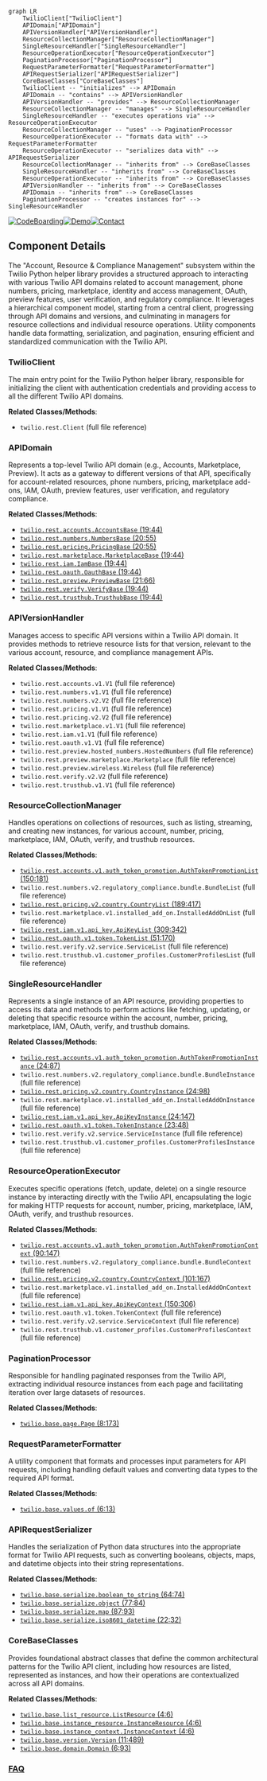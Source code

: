 ```mermaid
graph LR
    TwilioClient["TwilioClient"]
    APIDomain["APIDomain"]
    APIVersionHandler["APIVersionHandler"]
    ResourceCollectionManager["ResourceCollectionManager"]
    SingleResourceHandler["SingleResourceHandler"]
    ResourceOperationExecutor["ResourceOperationExecutor"]
    PaginationProcessor["PaginationProcessor"]
    RequestParameterFormatter["RequestParameterFormatter"]
    APIRequestSerializer["APIRequestSerializer"]
    CoreBaseClasses["CoreBaseClasses"]
    TwilioClient -- "initializes" --> APIDomain
    APIDomain -- "contains" --> APIVersionHandler
    APIVersionHandler -- "provides" --> ResourceCollectionManager
    ResourceCollectionManager -- "manages" --> SingleResourceHandler
    SingleResourceHandler -- "executes operations via" --> ResourceOperationExecutor
    ResourceCollectionManager -- "uses" --> PaginationProcessor
    ResourceOperationExecutor -- "formats data with" --> RequestParameterFormatter
    ResourceOperationExecutor -- "serializes data with" --> APIRequestSerializer
    ResourceCollectionManager -- "inherits from" --> CoreBaseClasses
    SingleResourceHandler -- "inherits from" --> CoreBaseClasses
    ResourceOperationExecutor -- "inherits from" --> CoreBaseClasses
    APIVersionHandler -- "inherits from" --> CoreBaseClasses
    APIDomain -- "inherits from" --> CoreBaseClasses
    PaginationProcessor -- "creates instances for" --> SingleResourceHandler
```
[![CodeBoarding](https://img.shields.io/badge/Generated%20by-CodeBoarding-9cf?style=flat-square)](https://github.com/CodeBoarding/GeneratedOnBoardings)[![Demo](https://img.shields.io/badge/Try%20our-Demo-blue?style=flat-square)](https://www.codeboarding.org/demo)[![Contact](https://img.shields.io/badge/Contact%20us%20-%20contact@codeboarding.org-lightgrey?style=flat-square)](mailto:contact@codeboarding.org)

## Component Details

The "Account, Resource & Compliance Management" subsystem within the Twilio Python helper library provides a structured approach to interacting with various Twilio API domains related to account management, phone numbers, pricing, marketplace, identity and access management, OAuth, preview features, user verification, and regulatory compliance. It leverages a hierarchical component model, starting from a central client, progressing through API domains and versions, and culminating in managers for resource collections and individual resource operations. Utility components handle data formatting, serialization, and pagination, ensuring efficient and standardized communication with the Twilio API.

### TwilioClient
The main entry point for the Twilio Python helper library, responsible for initializing the client with authentication credentials and providing access to all the different Twilio API domains.


**Related Classes/Methods**:

- `twilio.rest.Client` (full file reference)


### APIDomain
Represents a top-level Twilio API domain (e.g., Accounts, Marketplace, Preview). It acts as a gateway to different versions of that API, specifically for account-related resources, phone numbers, pricing, marketplace add-ons, IAM, OAuth, preview features, user verification, and regulatory compliance.


**Related Classes/Methods**:

- <a href="https://github.com/twilio/twilio-python/blob/master/twilio/rest/accounts/AccountsBase.py#L19-L44" target="_blank" rel="noopener noreferrer">`twilio.rest.accounts.AccountsBase` (19:44)</a>
- <a href="https://github.com/twilio/twilio-python/blob/master/twilio/rest/numbers/NumbersBase.py#L20-L55" target="_blank" rel="noopener noreferrer">`twilio.rest.numbers.NumbersBase` (20:55)</a>
- <a href="https://github.com/twilio/twilio-python/blob/master/twilio/rest/pricing/PricingBase.py#L20-L55" target="_blank" rel="noopener noreferrer">`twilio.rest.pricing.PricingBase` (20:55)</a>
- <a href="https://github.com/twilio/twilio-python/blob/master/twilio/rest/marketplace/MarketplaceBase.py#L19-L44" target="_blank" rel="noopener noreferrer">`twilio.rest.marketplace.MarketplaceBase` (19:44)</a>
- <a href="https://github.com/twilio/twilio-python/blob/master/twilio/rest/iam/IamBase.py#L19-L44" target="_blank" rel="noopener noreferrer">`twilio.rest.iam.IamBase` (19:44)</a>
- <a href="https://github.com/twilio/twilio-python/blob/master/twilio/rest/oauth/OauthBase.py#L19-L44" target="_blank" rel="noopener noreferrer">`twilio.rest.oauth.OauthBase` (19:44)</a>
- <a href="https://github.com/twilio/twilio-python/blob/master/twilio/rest/preview/PreviewBase.py#L21-L66" target="_blank" rel="noopener noreferrer">`twilio.rest.preview.PreviewBase` (21:66)</a>
- <a href="https://github.com/twilio/twilio-python/blob/master/twilio/rest/verify/VerifyBase.py#L19-L44" target="_blank" rel="noopener noreferrer">`twilio.rest.verify.VerifyBase` (19:44)</a>
- <a href="https://github.com/twilio/twilio-python/blob/master/twilio/rest/trusthub/TrusthubBase.py#L19-L44" target="_blank" rel="noopener noreferrer">`twilio.rest.trusthub.TrusthubBase` (19:44)</a>


### APIVersionHandler
Manages access to specific API versions within a Twilio API domain. It provides methods to retrieve resource lists for that version, relevant to the various account, resource, and compliance management APIs.


**Related Classes/Methods**:

- `twilio.rest.accounts.v1.V1` (full file reference)
- `twilio.rest.numbers.v1.V1` (full file reference)
- `twilio.rest.numbers.v2.V2` (full file reference)
- `twilio.rest.pricing.v1.V1` (full file reference)
- `twilio.rest.pricing.v2.V2` (full file reference)
- `twilio.rest.marketplace.v1.V1` (full file reference)
- `twilio.rest.iam.v1.V1` (full file reference)
- `twilio.rest.oauth.v1.V1` (full file reference)
- `twilio.rest.preview.hosted_numbers.HostedNumbers` (full file reference)
- `twilio.rest.preview.marketplace.Marketplace` (full file reference)
- `twilio.rest.preview.wireless.Wireless` (full file reference)
- `twilio.rest.verify.v2.V2` (full file reference)
- `twilio.rest.trusthub.v1.V1` (full file reference)


### ResourceCollectionManager
Handles operations on collections of resources, such as listing, streaming, and creating new instances, for various account, number, pricing, marketplace, IAM, OAuth, verify, and trusthub resources.


**Related Classes/Methods**:

- <a href="https://github.com/twilio/twilio-python/blob/master/twilio/rest/accounts/v1/auth_token_promotion.py#L150-L181" target="_blank" rel="noopener noreferrer">`twilio.rest.accounts.v1.auth_token_promotion.AuthTokenPromotionList` (150:181)</a>
- `twilio.rest.numbers.v2.regulatory_compliance.bundle.BundleList` (full file reference)
- <a href="https://github.com/twilio/twilio-python/blob/master/twilio/rest/pricing/v2/country.py#L189-L417" target="_blank" rel="noopener noreferrer">`twilio.rest.pricing.v2.country.CountryList` (189:417)</a>
- `twilio.rest.marketplace.v1.installed_add_on.InstalledAddOnList` (full file reference)
- <a href="https://github.com/twilio/twilio-python/blob/master/twilio/rest/iam/v1/api_key.py#L309-L342" target="_blank" rel="noopener noreferrer">`twilio.rest.iam.v1.api_key.ApiKeyList` (309:342)</a>
- <a href="https://github.com/twilio/twilio-python/blob/master/twilio/rest/oauth/v1/token.py#L51-L170" target="_blank" rel="noopener noreferrer">`twilio.rest.oauth.v1.token.TokenList` (51:170)</a>
- `twilio.rest.verify.v2.service.ServiceList` (full file reference)
- `twilio.rest.trusthub.v1.customer_profiles.CustomerProfilesList` (full file reference)


### SingleResourceHandler
Represents a single instance of an API resource, providing properties to access its data and methods to perform actions like fetching, updating, or deleting that specific resource within the account, number, pricing, marketplace, IAM, OAuth, verify, and trusthub domains.


**Related Classes/Methods**:

- <a href="https://github.com/twilio/twilio-python/blob/master/twilio/rest/accounts/v1/auth_token_promotion.py#L24-L87" target="_blank" rel="noopener noreferrer">`twilio.rest.accounts.v1.auth_token_promotion.AuthTokenPromotionInstance` (24:87)</a>
- `twilio.rest.numbers.v2.regulatory_compliance.bundle.BundleInstance` (full file reference)
- <a href="https://github.com/twilio/twilio-python/blob/master/twilio/rest/pricing/v2/country.py#L24-L98" target="_blank" rel="noopener noreferrer">`twilio.rest.pricing.v2.country.CountryInstance` (24:98)</a>
- `twilio.rest.marketplace.v1.installed_add_on.InstalledAddOnInstance` (full file reference)
- <a href="https://github.com/twilio/twilio-python/blob/master/twilio/rest/iam/v1/api_key.py#L24-L147" target="_blank" rel="noopener noreferrer">`twilio.rest.iam.v1.api_key.ApiKeyInstance` (24:147)</a>
- <a href="https://github.com/twilio/twilio-python/blob/master/twilio/rest/oauth/v1/token.py#L23-L48" target="_blank" rel="noopener noreferrer">`twilio.rest.oauth.v1.token.TokenInstance` (23:48)</a>
- `twilio.rest.verify.v2.service.ServiceInstance` (full file reference)
- `twilio.rest.trusthub.v1.customer_profiles.CustomerProfilesInstance` (full file reference)


### ResourceOperationExecutor
Executes specific operations (fetch, update, delete) on a single resource instance by interacting directly with the Twilio API, encapsulating the logic for making HTTP requests for account, number, pricing, marketplace, IAM, OAuth, verify, and trusthub resources.


**Related Classes/Methods**:

- <a href="https://github.com/twilio/twilio-python/blob/master/twilio/rest/accounts/v1/auth_token_promotion.py#L90-L147" target="_blank" rel="noopener noreferrer">`twilio.rest.accounts.v1.auth_token_promotion.AuthTokenPromotionContext` (90:147)</a>
- `twilio.rest.numbers.v2.regulatory_compliance.bundle.BundleContext` (full file reference)
- <a href="https://github.com/twilio/twilio-python/blob/master/twilio/rest/pricing/v2/country.py#L101-L167" target="_blank" rel="noopener noreferrer">`twilio.rest.pricing.v2.country.CountryContext` (101:167)</a>
- `twilio.rest.marketplace.v1.installed_add_on.InstalledAddOnContext` (full file reference)
- <a href="https://github.com/twilio/twilio-python/blob/master/twilio/rest/iam/v1/api_key.py#L150-L306" target="_blank" rel="noopener noreferrer">`twilio.rest.iam.v1.api_key.ApiKeyContext` (150:306)</a>
- `twilio.rest.oauth.v1.token.TokenContext` (full file reference)
- `twilio.rest.verify.v2.service.ServiceContext` (full file reference)
- `twilio.rest.trusthub.v1.customer_profiles.CustomerProfilesContext` (full file reference)


### PaginationProcessor
Responsible for handling paginated responses from the Twilio API, extracting individual resource instances from each page and facilitating iteration over large datasets of resources.


**Related Classes/Methods**:

- <a href="https://github.com/twilio/twilio-python/blob/master/twilio/base/page.py#L8-L173" target="_blank" rel="noopener noreferrer">`twilio.base.page.Page` (8:173)</a>


### RequestParameterFormatter
A utility component that formats and processes input parameters for API requests, including handling default values and converting data types to the required API format.


**Related Classes/Methods**:

- <a href="https://github.com/twilio/twilio-python/blob/master/twilio/base/values.py#L6-L13" target="_blank" rel="noopener noreferrer">`twilio.base.values.of` (6:13)</a>


### APIRequestSerializer
Handles the serialization of Python data structures into the appropriate format for Twilio API requests, such as converting booleans, objects, maps, and datetime objects into their string representations.


**Related Classes/Methods**:

- <a href="https://github.com/twilio/twilio-python/blob/master/twilio/base/serialize.py#L64-L74" target="_blank" rel="noopener noreferrer">`twilio.base.serialize.boolean_to_string` (64:74)</a>
- <a href="https://github.com/twilio/twilio-python/blob/master/twilio/base/serialize.py#L77-L84" target="_blank" rel="noopener noreferrer">`twilio.base.serialize.object` (77:84)</a>
- <a href="https://github.com/twilio/twilio-python/blob/master/twilio/base/serialize.py#L87-L93" target="_blank" rel="noopener noreferrer">`twilio.base.serialize.map` (87:93)</a>
- <a href="https://github.com/twilio/twilio-python/blob/master/twilio/base/serialize.py#L22-L32" target="_blank" rel="noopener noreferrer">`twilio.base.serialize.iso8601_datetime` (22:32)</a>


### CoreBaseClasses
Provides foundational abstract classes that define the common architectural patterns for the Twilio API client, including how resources are listed, represented as instances, and how their operations are contextualized across all API domains.


**Related Classes/Methods**:

- <a href="https://github.com/twilio/twilio-python/blob/master/twilio/base/list_resource.py#L4-L6" target="_blank" rel="noopener noreferrer">`twilio.base.list_resource.ListResource` (4:6)</a>
- <a href="https://github.com/twilio/twilio-python/blob/master/twilio/base/instance_resource.py#L4-L6" target="_blank" rel="noopener noreferrer">`twilio.base.instance_resource.InstanceResource` (4:6)</a>
- <a href="https://github.com/twilio/twilio-python/blob/master/twilio/base/instance_context.py#L4-L6" target="_blank" rel="noopener noreferrer">`twilio.base.instance_context.InstanceContext` (4:6)</a>
- <a href="https://github.com/twilio/twilio-python/blob/master/twilio/base/version.py#L11-L489" target="_blank" rel="noopener noreferrer">`twilio.base.version.Version` (11:489)</a>
- <a href="https://github.com/twilio/twilio-python/blob/master/twilio/base/domain.py#L6-L93" target="_blank" rel="noopener noreferrer">`twilio.base.domain.Domain` (6:93)</a>




### [FAQ](https://github.com/CodeBoarding/GeneratedOnBoardings/tree/main?tab=readme-ov-file#faq)